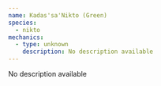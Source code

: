 ```yaml
---
name: Kadas'sa'Nikto (Green)
species:
  - nikto
mechanics:
  - type: unknown
    description: No description available
---
```

No description available
